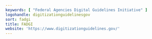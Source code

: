 ```yaml
---
keywords: [ "Federal Agencies Digital Guidelines Initiative" ]
logohandle: digitizationguidelinesgov
sort: fadgi
title: FADGI
website: 'https://www.digitizationguidelines.gov/'
---
```

